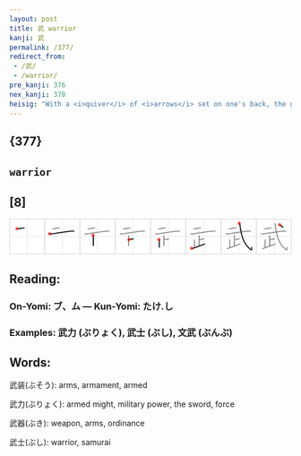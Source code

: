 ```yaml
---
layout: post
title: 武 warrior
kanji: 武
permalink: /377/
redirect_from:
 - /武/
 - /warrior/
pre_kanji: 376
nex_kanji: 378
heisig: "With a <i>quiver</i> of <i>arrows</i> set on one's back, the goal of the <b>warrior</b> depicted here is not to attack but merely to <i>stop</i> the attack of others: the oldest excuse in history!"
---
```


## {377}

## `warrior`

## [8]

<div class="stroke"><img src="../images/E6ADA6.png" /></div>

## Reading:

### On-Yomi: ブ、ム &mdash; Kun-Yomi: たけ.し

### Examples: 武力 (ぶりょく), 武士 (ぶし), 文武 (ぶんぶ)

## Words:

武装(ぶそう): arms, armament, armed

武力(ぶりょく): armed might, military power, the sword, force

武器(ぶき): weapon, arms, ordinance

武士(ぶし): warrior, samurai
